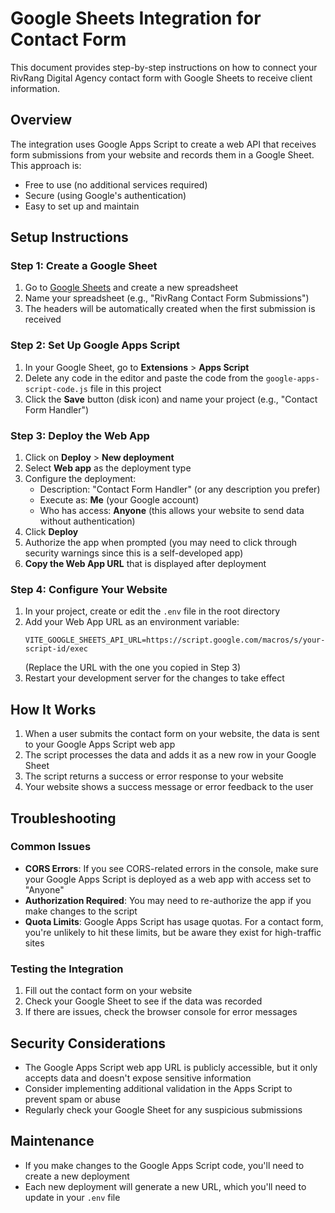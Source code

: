 # Google Sheets Integration for Contact Form

This document provides step-by-step instructions on how to connect your RivRang Digital Agency contact form with Google Sheets to receive client information.

## Overview

The integration uses Google Apps Script to create a web API that receives form submissions from your website and records them in a Google Sheet. This approach is:

- Free to use (no additional services required)
- Secure (using Google's authentication)
- Easy to set up and maintain

## Setup Instructions

### Step 1: Create a Google Sheet

1. Go to [Google Sheets](https://sheets.google.com) and create a new spreadsheet
2. Name your spreadsheet (e.g., "RivRang Contact Form Submissions")
3. The headers will be automatically created when the first submission is received

### Step 2: Set Up Google Apps Script

1. In your Google Sheet, go to **Extensions** > **Apps Script**
2. Delete any code in the editor and paste the code from the `google-apps-script-code.js` file in this project
3. Click the **Save** button (disk icon) and name your project (e.g., "Contact Form Handler")

### Step 3: Deploy the Web App

1. Click on **Deploy** > **New deployment**
2. Select **Web app** as the deployment type
3. Configure the deployment:
   - Description: "Contact Form Handler" (or any description you prefer)
   - Execute as: **Me** (your Google account)
   - Who has access: **Anyone** (this allows your website to send data without authentication)
4. Click **Deploy**
5. Authorize the app when prompted (you may need to click through security warnings since this is a self-developed app)
6. **Copy the Web App URL** that is displayed after deployment

### Step 4: Configure Your Website

1. In your project, create or edit the `.env` file in the root directory
2. Add your Web App URL as an environment variable:
   ```
   VITE_GOOGLE_SHEETS_API_URL=https://script.google.com/macros/s/your-script-id/exec
   ```
   (Replace the URL with the one you copied in Step 3)
3. Restart your development server for the changes to take effect

## How It Works

1. When a user submits the contact form on your website, the data is sent to your Google Apps Script web app
2. The script processes the data and adds it as a new row in your Google Sheet
3. The script returns a success or error response to your website
4. Your website shows a success message or error feedback to the user

## Troubleshooting

### Common Issues

- **CORS Errors**: If you see CORS-related errors in the console, make sure your Google Apps Script is deployed as a web app with access set to "Anyone"
- **Authorization Required**: You may need to re-authorize the app if you make changes to the script
- **Quota Limits**: Google Apps Script has usage quotas. For a contact form, you're unlikely to hit these limits, but be aware they exist for high-traffic sites

### Testing the Integration

1. Fill out the contact form on your website
2. Check your Google Sheet to see if the data was recorded
3. If there are issues, check the browser console for error messages

## Security Considerations

- The Google Apps Script web app URL is publicly accessible, but it only accepts data and doesn't expose sensitive information
- Consider implementing additional validation in the Apps Script to prevent spam or abuse
- Regularly check your Google Sheet for any suspicious submissions

## Maintenance

- If you make changes to the Google Apps Script code, you'll need to create a new deployment
- Each new deployment will generate a new URL, which you'll need to update in your `.env` file